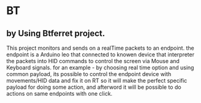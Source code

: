 # BT
by Using Btferret project.
------------------------------
This project monitors and sends on a realTime packets to an endpoint.
the endpoint is a Arduino leo that connected to knowen device that interpreter the packets into HID commands to control the screen via Mouse and Keyboard signals.
for an example - by choosing real time option and using common payload, its possible to control the endpoint device with movements/HID data and fix it on RT so it will make the perfect specific payload for doing some action, and afterword it will be possible to do actions on same endpoints with one click.
